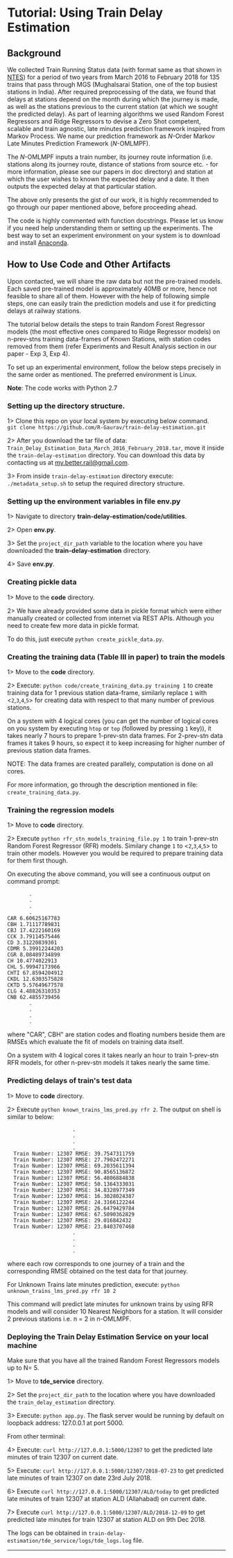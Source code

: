 # Tutorial: Using Train Delay Estimation

## Background
We collected Train Running Status data (with format same as that shown in [NTES](
https://enquiry.indianrail.gov.in/mntes/)) for a period of two years from March 2016
to February 2018 for 135 trains that pass through MGS (Mughalsarai Station, one of the
top busiest stations in India). After required preprocessing of the data, we
found that delays at stations depend on the month during which the journey is made,
as well as the stations previous to the current station (at which we
sought the predicted delay). As part of learning algorithms we
used Random Forest Regressors and Ridge Regressors to
devise a Zero Shot competent, scalable and train agnostic, late minutes prediction
framework inspired from Markov Process. We name our prediction framework as
*N*-Order Markov Late Minutes Prediction Framework (*N*-OMLMPF).

The *N*-OMLMPF inputs a train number, its journey route information (i.e.
stations along its journey route, distance of stations from source etc. - for
more information, please see our papers in doc directory) and station at
which the user wishes to known the expected delay and a date. It then
outputs the expected delay at that particular station.

The above only presents the gist of our work, it is highly recommended to go
through our paper mentioned above, before proceeding ahead.

The code is highly commented with function docstrings. Please let us know if you
need help understanding them or setting up the experiments. The best way to set
an experiment environment on your system is to download and install [Anaconda](
https://www.anaconda.com/download/).



## How to Use Code and Other Artifacts
Upon contacted, we will share the raw data but not the pre-trained models. Each
saved pre-trained model is approximately 40MB or more, hence not feasible to
share all of them. However with the help of following simple steps, one can easily
train the prediction models and use it for predicting delays at railway stations.

The tutorial below details the steps to train Random Forest Regressor models (the
most effective ones compared to Ridge Regressor models) on n-prev-stns training
data-frames of Known Stations, with station codes removed from them (refer
Experiments and Result Analysis section in our paper - Exp 3, Exp 4).

To set up an experimental environment, follow the below steps precisely in the
same order as mentioned. The preferred environment is Linux.

**Note**: The code works with Python 2.7

### Setting up the directory structure.
1> Clone this repo on your local system by executing below command.\
`git clone https://github.com/R-Gaurav/train-delay-estimation.git`

2> After you download the tar file of data:
`Train_Delay_Estimation_Data_March_2016_February_2018.tar`, move it inside the
`train-delay-estimation` directory. You can download this data by contacting us
at my.better.rail@gmail.com.

3> From inside `train-delay-estimation` directory execute:
`./metadata_setup.sh` to setup the required directory structure.

### Setting up the environment variables in file **env.py**
1> Navigate to directory **train-delay-estimation/code/utilities**.

2> Open **env.py**.

3> Set the `project_dir_path` variable to the location where you have downloaded
the **train-delay-estimation** directory.

4> Save **env.py**.

### Creating pickle data
1> Move to the **code** directory.

2> We have already provided some data in pickle format which were either manually
created or collected from internet via REST APIs. Although you need to create
few more data in pickle format.

To do this, just execute `python create_pickle_data.py`.

### Creating the training data (Table III in paper) to train the models
1> Move to the **code** directory.

2> Execute: `python code/create_training_data.py training 1` to create training
data for 1 previous station data-frame, similarly replace `1` with <`2`,`3`,`4`,`5`> for
creating data with respect to that many number of previous stations.

On a system with 4 logical cores (you can get the number of logical cores on
you system by executing `htop` or `top` (followed by pressing `1` key)), it
takes nearly 7 hours to prepare 1-prev-stn data frames. For 2-prev-stn data
frames it takes 9 hours, so expect it to keep increasing for higher number
of previous station data frames.

NOTE: The data frames are created parallely, computation is done on all cores.

For more information, go through the description mentioned in file:
`create_training_data.py`.

### Training the regression models
1> Move to **code** directory.

2> Execute `python rfr_stn_models_training_file.py 1` to train 1-prev-stn Random
Forest Regressor (RFR) models. Similary change `1` to <`2`,`3`,`4`,`5`>
to train other models. However you would be required to prepare training data for
them first though.

   On executing the above command, you will see a continuous output on command
   prompt:

           .
           .
           .
           .
    CAR 6.60625167783
    CBH 1.71117789831
    CBJ 17.4222160169
    CCK 3.79114575446
    CD 3.31220839301
    CDMR 5.39912244203
    CGR 8.08489734899
    CH 10.4774022913
    CHL 5.99947173966
    CHTI 67.8594204912
    CKDL 12.6303575828
    CKTD 5.57649677578
    CLG 4.48826310353
    CNB 62.4855739456
           .
           .
           .
           .

   where "CAR", CBH" are station codes and floating numbers beside them are
   RMSEs which evaluate the fit of models on training data itself.

   On a system with 4 logical cores it takes nearly an hour to train 1-prev-stn
   RFR models, for other n-prev-stn models it takes nearly the same time.

### Predicting delays of train's test data
1> Move to **code** directory.

2> Execute `python known_trains_lms_pred.py rfr 2`.
The output on shell is similar to below:


                         .
                         .
                         .
                         .
      Train Number: 12307 RMSE: 39.7547311759
      Train Number: 12307 RMSE: 27.7902472271
      Train Number: 12307 RMSE: 69.2035611394
      Train Number: 12307 RMSE: 90.8565136872
      Train Number: 12307 RMSE: 56.4806884838
      Train Number: 12307 RMSE: 50.1364333031
      Train Number: 12307 RMSE: 34.8328977349
      Train Number: 12307 RMSE: 16.3028024387
      Train Number: 12307 RMSE: 24.3166122244
      Train Number: 12307 RMSE: 26.6479429784
      Train Number: 12307 RMSE: 67.5090362829
      Train Number: 12307 RMSE: 29.016842432
      Train Number: 12307 RMSE: 23.8403707468
                         .
                         .
                         .
                         .

where each row corresponds to one journey of a train and the corresponding RMSE
obtained on the test data for that journey.

For Unknown Trains late minutes prediction, execute:
`python unknown_trains_lms_pred.py rfr 10 2`

This command will predict late minutes for unknown trains by using RFR
models and will consider 10 Nearest Neighbors for a station. It will
consider 2 previous stations i.e. n = 2 in n-OMLMPF.

### Deploying the Train Delay Estimation Service on your local machine
Make sure that you have all the trained Random Forest Regressors models up to N=
5.

1> Move to **tde_service** directory.

2> Set the `project_dir_path` to the location where you have downloaded the
`train_delay_estimation` directory.

3> Execute: `python app.py`. The flask server would be running by default on
loopback address: 127.0.0.1 at port 5000.

From other terminal:

4> Execute: `curl http://127.0.0.1:5000/12307` to get the predicted late minutes
of train 12307 on current date.

5> Execute: `curl http://127.0.0.1:5000/12307/2018-07-23` to get predicted late
minutes of train 12307 on date 23rd July 2018.

6> Execute `curl http://127.0.0.1:5000/12307/ALD/today` to get predicted late
minutes of train 12307 at station ALD (Allahabad) on current date.

7> Execute `curl http://127.0.0.1:5000/12307/ALD/2018-12-09` to get predicted
late minutes for train 12307 at station ALD on 9th Dec 2018.

The logs can be obtained in `train-delay-estimation/tde_service/logs/tde_logs.log`
file.

----------

